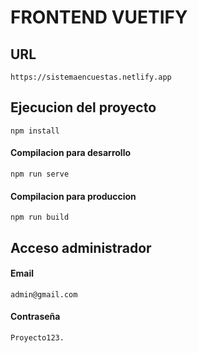# FRONTEND VUETIFY

## URL
```
https://sistemaencuestas.netlify.app
```

## Ejecucion del proyecto
```
npm install
```

#### Compilacion para desarrollo
```
npm run serve
```

#### Compilacion para produccion
```
npm run build
```
## Acceso administrador

#### Email

```
admin@gmail.com
```

#### Contraseña

```
Proyecto123.
```
